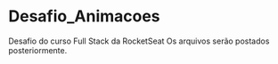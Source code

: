 # Desafio_Animacoes
Desafio do curso Full Stack da RocketSeat
Os arquivos serão postados posteriormente.

